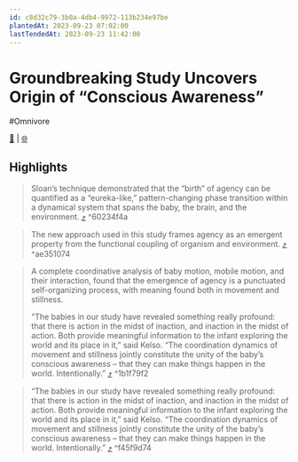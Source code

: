 ```yaml
---
id: c8d32c79-3b0a-4db4-9972-113b234e97be
plantedAt: 2023-09-23 07:02:00
lastTendedAt: 2023-09-23 11:42:00
---
```


# Groundbreaking Study Uncovers Origin of “Conscious Awareness”
#Omnivore

[📖](https://omnivore.app/me/https-scitechdaily-com-groundbreaking-study-uncovers-origin-of-c-18ac1eafa22) | [🌐](https://scitechdaily.com/groundbreaking-study-uncovers-origin-of-conscious-awareness)

## Highlights

> Sloan’s technique demonstrated that the “birth” of agency can be quantified as a “eureka-like,” pattern-changing phase transition within a dynamical system that spans the baby, the brain, and the environment. [⤴️](https://omnivore.app/me/https-scitechdaily-com-groundbreaking-study-uncovers-origin-of-c-18ac1eafa22#60234f4a-36fb-4932-af40-d89e41803018)  ^60234f4a

> The new approach used in this study frames agency as an emergent property from the functional coupling of organism and environment. [⤴️](https://omnivore.app/me/https-scitechdaily-com-groundbreaking-study-uncovers-origin-of-c-18ac1eafa22#ae351074-7a11-475b-a3f6-e60476d9b718)  ^ae351074

> A complete coordinative analysis of baby motion, mobile motion, and their interaction, found that the emergence of agency is a punctuated self-organizing process, with meaning found both in movement and stillness.
> 
> “The babies in our study have revealed something really profound: that there is action in the midst of inaction, and inaction in the midst of action. Both provide meaningful information to the infant exploring the world and its place in it,” said Kelso. “The coordination dynamics of movement and stillness jointly constitute the unity of the baby’s conscious awareness – that they can make things happen in the world. Intentionally.” [⤴️](https://omnivore.app/me/https-scitechdaily-com-groundbreaking-study-uncovers-origin-of-c-18ac1eafa22#1b1f79f2-5cb3-45c7-8285-3f31a7790bac)  ^1b1f79f2

> “The babies in our study have revealed something really profound: that there is action in the midst of inaction, and inaction in the midst of action. Both provide meaningful information to the infant exploring the world and its place in it,” said Kelso. “The coordination dynamics of movement and stillness jointly constitute the unity of the baby’s conscious awareness – that they can make things happen in the world. Intentionally.” [⤴️](https://omnivore.app/me/https-scitechdaily-com-groundbreaking-study-uncovers-origin-of-c-18ac1eafa22#f45f9d74-2ac6-489e-8d4a-d2126003f420)  ^f45f9d74

